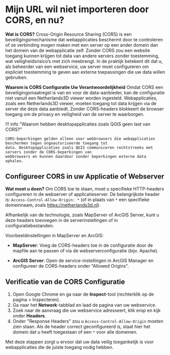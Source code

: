 # Mijn URL wil niet importeren door CORS, en nu?

**Wat is CORS?** Cross-Origin Resource Sharing (CORS) is een beveiligingsmechanisme dat webapplicaties beschermt door te
controleren of ze verbinding mogen maken met een server op een ander domein dan het domein van de webapplicatie zelf.
Zonder CORS zou een website toegang kunnen krijgen tot data van andere servers zonder toestemming, wat
veiligheidsrisico’s met zich meebrengt. In de praktijk betekent dit dat u, als beheerder van een webservice, uw server
moet configureren om expliciet toestemming te geven aan externe toepassingen die uw data willen gebruiken.

**Waarom is CORS Configuratie Uw Verantwoordelijkheid** Omdat CORS een beveiligingsmaatregel is van en voor de 
data-aanbieder, kan de configuratie niet vanuit een Netherlands3D viewer worden ingesteld. Webapplicaties, zoals een 
Netherlands3D viewer, moeten toegang tot data krijgen via de server die deze data aanbiedt. Zonder CORS-headers 
blokkeert de browser toegang om de privacy en veiligheid van de server te waarborgen.

!!! info "Waarom hebben desktopapplicaties zoals QGIS geen last van CORS?"

    CORS-beperkingen gelden alleen voor webbrowsers die webapplicaties beschermen tegen ongeautoriseerde toegang tot 
    data. Desktopapplicaties zoals QGIS communiceren rechtstreeks met servers zonder de CORS-beperkingen van 
    webbrowsers en kunnen daardoor zonder beperkingen externe data ophalen.

## Configureer CORS in uw Applicatie of Webserver

**Wat moet u doen?** Om CORS toe te staan, moet u specifieke HTTP-headers configureren in de webserver of 
applicatieserver. De belangrijkste header is: `Access-Control-Allow-Origin: *` (of in plaats van `*` een specifieke 
domeinnaam, zoals https://netherlands3d.nl). 

Afhankelijk van de technologie, zoals MapServer of ArcGIS Server, kunt u deze headers toevoegen in de 
serverinstellingen of in configuratiebestanden.

Voorbeeldinstellingen in MapServer en ArcGIS:

- **MapServer**: Voeg de CORS-headers toe in de configuratie door de mapfile aan te passen of via de 
  webserverconfiguratie (bijv. Apache).

- **ArcGIS Server**: Open de service-instellingen in ArcGIS Manager en configureer de CORS-headers onder 
  "Allowed Origins".

## Verificatie van de CORS Configuratie

1. Open Google Chrome en ga naar de **Inspect**-tool (rechterklik op de pagina > Inspecteren).
2. Ga naar het **Network**-tabblad en laad de pagina van uw webservice.
3. Zoek naar de aanvraag die uw webservice adresseert, klik erop en kijk onder **Headers**.
4. Onder "Response Headers" zou u `Access-Control-Allow-Origin` moeten zien staan. Als de header correct geconfigureerd 
   is, staat hier het domein dat u heeft toegestaan of een `*` voor alle domeinen.

Met deze stappen zorgt u ervoor dat uw data veilig toegankelijk is voor webapplicaties die de juiste toegang nodig 
hebben.
